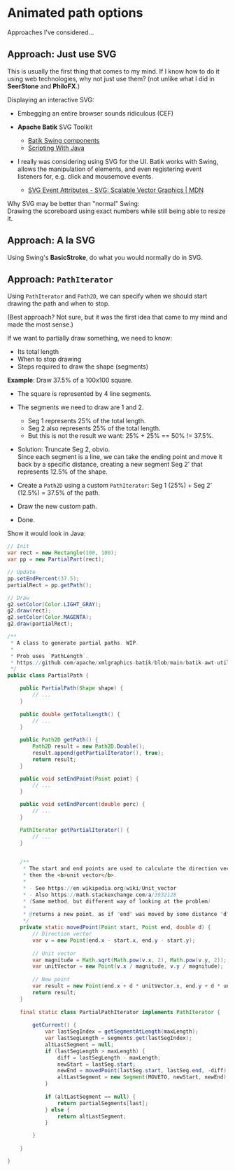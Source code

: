 # Animated path options

Approaches I've considered...

## Approach: Just use SVG

This is usually the first thing that comes to my mind.
If I know how to do it using web technologies, why not just use them?
(not unlike what I did in **SeerStone** and **PhiloFX**.)

Displaying an interactive SVG:
- Embegging an entire browser sounds ridiculous (CEF)
- **Apache Batik** SVG Toolkit
    * [Batik Swing components](https://xmlgraphics.apache.org/batik/using/swing.html)
    * [Scripting With Java](https://xmlgraphics.apache.org/batik/using/scripting/java.html)

- I really was considering using SVG for the UI.
Batik works with Swing, allows the manipulation of elements, and even registering event listeners for, e.g. click and mousemove events.
    * [SVG Event Attributes - SVG: Scalable Vector Graphics | MDN](https://developer.mozilla.org/en-US/docs/Web/SVG/Attribute/Events)

Why SVG may be better than "normal" Swing: \
Drawing the scoreboard using exact numbers while still being able to resize it.


## Approach: A la SVG

Using Swing's **BasicStroke**, do what you would normally do in SVG.


## Approach: `PathIterator`

Using `PathIterator` and `Path2D`,
we can specify when we should start drawing the path and when to stop.

(Best approach? Not sure, but it was the first idea that came to my mind and made the most sense.)

If we want to partially draw something, we need to know:
- Its total length
- When to stop drawing
- Steps required to draw the shape (segments)

**Example**: Draw 37.5% of a 100x100 square.

- The square is represented by 4 line segments.

- The segments we need to draw are 1 and 2.
    * Seg 1 represents 25% of the total length.
    * Seg 2 also represents 25% of the total length.
    * But this is not the result we want: 25% + 25% == 50% != 37.5%.

- Solution: Truncate Seg 2, obvio. \
Since each segment is a line, we can take the ending point and move it back by a specific distance,
creating a new segment Seg 2' that represents 12.5% of the shape.

- Create a `Path2D` using a custom `PathIterator`:
Seg 1 (25%) + Seg 2' (12.5%) = 37.5% of the path.

- Draw the new custom path.

- Done.

Show it would look in Java:
```java
// Init
var rect = new Rectangle(100, 100);
var pp = new PartialPart(rect);

// Update
pp.setEndPercent(37.5);
partialRect = pp.getPath();

// Draw
g2.setColor(Color.LIGHT_GRAY);
g2.draw(rect);
g2.setColor(Color.MAGENTA);
g2.draw(partialRect);
```

```java
/**
 * A class to generate partial paths. WIP.
 *
 * Prob uses `PathLength`.
 * https://github.com/apache/xmlgraphics-batik/blob/main/batik-awt-util/src/main/java/org/apache/batik/ext/awt/geom/PathLength.java
 */
public class PartialPath {

    public PartialPath(Shape shape) {
        // ...
    }
    
    public double getTotalLength() {
        // ...
    }

    public Path2D getPath() {
        Path2D result = new Path2D.Double();
        result.append(getPartialIterator(), true);
        return result;
    }

    public void setEndPoint(Point point) {
        // ...
    }

    public void setEndPercent(double perc) {
        // ...
    }

    PathIterator getPartialIterator() {
        // ...
    }

    
    /**
     * The start and end points are used to calculate the direction vector
     * then the <b>unit vector</b>.
     *
     * - See https://en.wikipedia.org/wiki/Unit_vector
     * - Also https://math.stackexchange.com/a/3932128
     * (Same method, but different way of looking at the problem)
     *
     * @returns a new point, as if "end" was moved by some distance "d" in the same direction.
     */
    private static movedPoint(Point start, Point end, double d) {
        // Direction vector
        var v = new Point(end.x - start.x, end.y - start.y);
        
        // Unit vector
        var magnitude = Math.sqrt(Math.pow(v.x, 2), Math.pow(v.y, 2));
        var unitVector = new Point(v.x / magnitude, v.y / magnitude);
        
        // New point
        var result = new Point(end.x + d * unitVector.x, end.y + d * unitVector.y);
        return result;
    }
    
    final static class PartialPathIterator implements PathIterator {
    
        getCurrent() {
            var lastSegIndex = getSegmentAtLength(maxLength);
            var lastSegLength = segments.get(lastSegIndex);
            altLastSegment = null;
            if (lastSegLength > maxLength) {
                diff = lastSegLength - maxLength;
                newStart = lastSeg.start;
                newEnd = movedPoint(lastSeg.start, lastSeg.end, -diff);
                altLastSegment = new Segment(MOVETO, newStart, newEnd);
            }
            
            if (altLastSegment == null) {
                return partialSegments[last];
            } else {
                return altLastSegment;
            }

        }
    
    }

}
```
